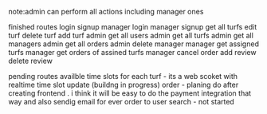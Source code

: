 note:admin can perform all actions including manager ones

finished routes 
login
signup
manager login 
manager signup
get all turfs
edit turf
delete turf 
add turf
admin get all users
admin get all turfs
admin get all managers
admin get all orders
admin delete manager
manager get assigned turfs
manager get orders of assined turfs
manager cancel order
add review
delete review

pending routes
availble time slots for each turf - its a web scoket with realtime time slot update (buildng in progress)
order - planing do after creating frontend . i think it will be easy to do the payment integration that way  and also sendig email for ever order to user
search - not started 




